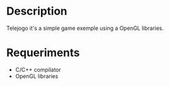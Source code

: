 Description
============== 
Telejogo it's a simple game exemple using a OpenGL libraries.


Requeriments
============== 
- C/C++ compilator
- OpenGL libraries
